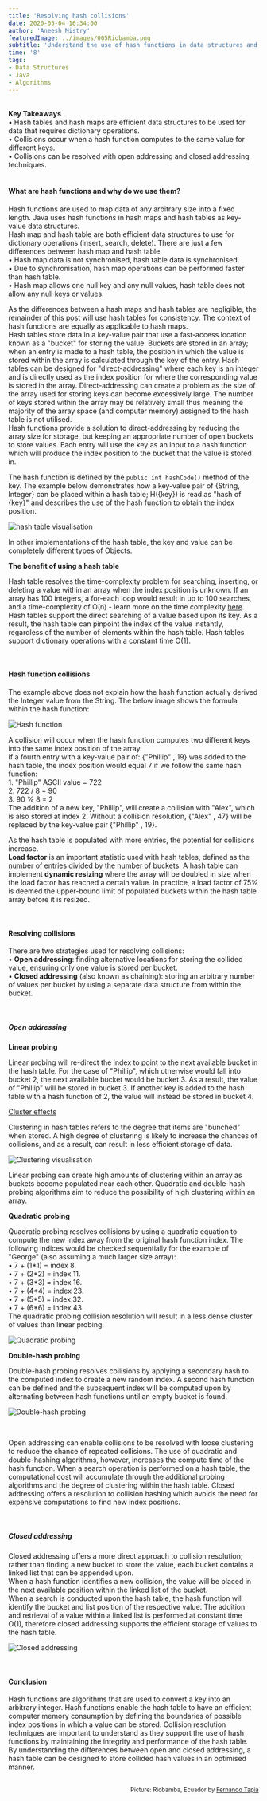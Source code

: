 ```yaml
---
title: 'Resolving hash collisions'
date: 2020-05-04 16:34:00
author: 'Aneesh Mistry'
featuredImage: ../images/005Riobamba.png
subtitle: 'Understand the use of hash functions in data structures and the techniques used to resolve hash collisions.'
time: '8'
tags:
- Data Structures
- Java
- Algorithms
---
```

<br>
<strong>Key Takeaways</strong><br>
&#8226; Hash tables and hash maps are efficient data structures to be used for data that requires dictionary operations.<br>
&#8226; Collisions occur when a hash function computes to the same value for different keys.<br>
&#8226; Collisions can be resolved with open addressing and closed addressing techniques.<br>


<br>
<h4>What are hash functions and why do we use them?</h4>
<p>
Hash functions are used to map data of any arbitrary size into a fixed length. Java uses hash functions in hash maps and hash tables as key-value data structures.<br>
Hash map and hash table are both efficient data structures to use for dictionary operations (insert, search, delete). There are just a few differences between hash map and hash table:<br>
&#8226; Hash map data is not synchronised, hash table data is synchronised.<br>
&#8226; Due to synchronisation, hash map operations can be performed faster than hash table.<br>
&#8226; Hash map allows one null key and any null values, hash table does not allow any null keys or values.<br>
</p>
<p>
As the differences between a hash maps and hash tables are negligible, the remainder of this post will use hash tables for consistency. The context of hash functions are equally as applicable to hash maps.<br>
Hash tables store data in a key-value pair that use a fast-access location known as a "bucket" for storing the value. Buckets are stored in an array; when an entry is made to a hash table, the position in which the value is stored within the array is calculated through the key of the entry. Hash tables can be designed for "direct-addressing" where each key is an integer and is directly used as the index position for where the corresponding value is stored in the array. Direct-addressing can create a problem as the size of the array used for storing keys can become excessively large. The number of keys stored within the array may be relatively small thus meaning the majority of the array space (and computer memory) assigned to the hash table is not utilised.<br>
Hash functions provide a solution to direct-addressing by reducing the array size for storage, but keeping an appropriate number of open buckets to store values. Each entry will use the key as an input to a hash function which will produce the index position to the bucket that the value is stored in.<br>


The hash function is defined by the <code class="language-java">public int hashCode()</code> method of the key. The example below demonstrates how a key-value pair of {String, Integer} can be placed within a hash table; H({key}) is read as "hash of {key}" and describes the use of the hash function to obtain the index position.<br>

![hash table visualisation](../../src/images/005HashTable.png)

</p>
<p>
 In other implementations of the hash table, the key and value can be completely different types of Objects. 
</p>
<strong>The benefit of using a hash table</strong>
<br>
<p>
Hash table resolves the time-complexity problem for searching, inserting, or deleting a value within an array when the index position is unknown. If an array has 100 integers, a for-each loop would result in up to 100 searches, and a time-complexity of O(n) - learn more on the time complexity <a target="_blank" href = "https://aneesh.co.uk/calculating-the-time-complexity-of-algorithms">here</a>. Hash tables support the direct searching of a value based upon its key. As a result, the hash table can pinpoint the index of the value instantly, regardless of the number of elements within the hash table. Hash tables support dictionary operations with a constant time O(1).
</p>

<br>
<h4>Hash function collisions</h4>
<p>
The example above does not explain how the hash function actually derived the Integer value from the String. The below image shows the formula within the hash function:
</p>


![Hash function](../../src/images/005HashTable2.png)

<p>
A collision will occur when the hash function computes two different keys into the same index position of the array.<br>
If a fourth entry with a key-value pair of: {"Phillip" , 19} was added to the hash table, the index position would equal 7 if we follow the same hash function:<br>
1. "Phillip" ASCII value = 722<br>
2. 722 / 8 = 90<br>
3. 90 % 8 = 2<br>
The addition of a new key, "Phillip", will create a collision with "Alex", which is also stored at index 2. Without a collision resolution, {"Alex" , 47} will be replaced by the key-value pair {"Phillip" , 19}.
</p>
<p>
As the hash table is populated with more entries, the potential for collisions increase.<br>
<strong>Load factor</strong> is an important statistic used with hash tables, defined as the <u>number of entries divided by the number of buckets</u>. A hash table can implement <strong>dynamic resizing</strong> where the array will be doubled in size when the load factor has reached a certain value. In practice, a load factor of 75% is deemed the upper-bound limit of populated buckets within the hash table array before it is resized. 
</p>
<br>
<h4>Resolving collisions</h4>
<p>
There are two strategies used for resolving collisions:<br>
&#8226; <strong>Open addressing</strong>: finding alternative locations for storing the collided value, ensuring only one value is stored per bucket.<br>
&#8226; <strong>Closed addressing</strong> (also known as chaining): storing an arbitrary number of values per bucket by using a separate data structure from within the bucket.<br>
</p>
<br>
<h5>Open addressing</h5>

<strong>Linear probing</strong>
<p>
Linear probing will re-direct the index to point to the next available bucket in the hash table. For the case of "Phillip", which otherwise would fall into bucket 2, the next available bucket would be bucket 3. As a result, the value of "Phillip" will be stored in bucket 3. If another key is added to the hash table with a hash function of 2, the value will instead be stored in bucket 4. 
</p>
<u>Cluster effects</u>
<p>
Clustering in hash tables refers to the degree that items are "bunched" when stored. A high degree of clustering is likely to increase the chances of collisions, and as a result, can result in less efficient storage of data. <br>

![Clustering visualisation](../../src/images/005Cluster.png)

Linear probing can create high amounts of clustering within an array as buckets become populated near each other. Quadratic and double-hash probing algorithms aim to reduce the possibility of high clustering within an array.
</p>
<strong>Quadratic probing</strong>
<p>
Quadratic probing resolves collisions by using a quadratic equation to compute the new index away from the original hash function index. The following indices would be checked sequentially for the example of "George" (also assuming a much larger size array):<br>
&#8226; 7 + (1*1) = index 8. <br>
&#8226; 7 + (2*2) = index 11. <br>
&#8226; 7 + (3*3) = index 16. <br>
&#8226; 7 + (4*4) = index 23. <br>
&#8226; 7 + (5*5) = index 32. <br>
&#8226; 7 + (6*6) = index 43. <br>
The quadratic probing collision resolution will result in a less dense cluster of values than linear probing.

![Quadratic probing](../../src/images/005Quadratic.png)


</p>
<strong>Double-hash probing</strong>
<p>
Double-hash probing resolves collisions by applying a secondary hash to the computed index to create a new random index. A second hash function can be defined and the subsequent index will be computed upon by alternating between hash functions until an empty bucket is found. 

![Double-hash probing](../../src/images/005DoubleHash.png)

</p>
<br>
<p>
Open addressing can enable collisions to be resolved with loose clustering to reduce the chance of repeated collisions. The use of quadratic and double-hashing algorithms, however, increases the compute time of the hash function. When a search operation is performed on a hash table, the computational cost will accumulate through the additional probing algorithms and the degree of clustering within the hash table. Closed addressing offers a resolution to collision hashing which avoids the need for expensive computations to find new index positions.

</p>
<br>
<h5>Closed addressing</h5>
<p>
Closed addressing offers a more direct approach to collision resolution; rather than finding a new bucket to store the value, each bucket contains a linked list that can be appended upon.<br>
When a hash function identifies a new collision, the value will be placed in the next available position within the linked list of the bucket.<br>
When a search is conducted upon the hash table, the hash function will identify the bucket and list position of the respective value. The addition and retrieval of a value within a linked list is performed at constant time O(1), therefore closed addressing supports the efficient storage of values to the hash table.
</p>

![Closed addressing](../../src/images/005Closed.png)


<br>
<h4>Conclusion</h4>
<p>
Hash functions are algorithms that are used to convert a key into an arbitrary integer. Hash functions enable the hash table to have an efficient computer memory consumption by defining the boundaries of possible index positions in which a value can be stored. Collision resolution techniques are important to understand as they support the use of hash functions by maintaining the integrity and performance of the hash table.<br>
By understanding the differences between open and closed addressing, a hash table can be designed to store collided hash values in an optimised manner. 
</p>
<br>
<small style="float: right;" >Picture: Riobamba, Ecuador by <a target="_blank" href="https://unsplash.com/@ezekiel">Fernando Tapia</small></a><br>